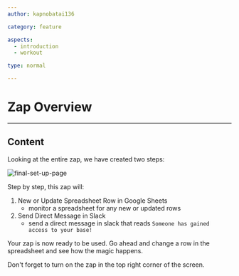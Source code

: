 ```yaml
---
author: kapnobatai136

category: feature

aspects:
  - introduction
  - workout

type: normal

---
```


# Zap Overview

---
## Content

Looking at the entire zap, we have created two steps:

![final-set-up-page](https://img.enkipro.com/dd6ded782ca71a080338c67e893cf0c4.png)

Step by step, this zap will:
1. New or Update Spreadsheet Row in Google Sheets
    - monitor a spreadsheet for any new or updated rows
2. Send Direct Message in Slack
    - send a direct message in slack that reads `Someone has gained access to your base!`

Your zap is now ready to be used. Go ahead and change a row in the spreadsheet and see how the magic happens.

Don't forget to turn on the zap in the top right corner of the screen.